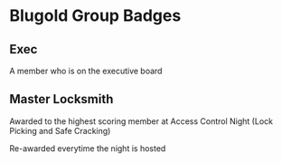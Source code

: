# Blugold Group Badges

## Exec

A member who is on the executive board

## Master Locksmith

Awarded to the highest scoring member at Access Control Night (Lock Picking and Safe Cracking)

Re-awarded everytime the night is hosted